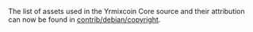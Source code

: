 The list of assets used in the Yrmixcoin Core source and their attribution can now be found in [contrib/debian/copyright](../contrib/debian/copyright).
